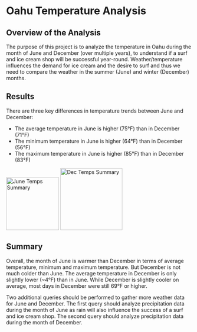# Oahu Temperature Analysis

## Overview of the Analysis
The purpose of this project is to analyze the temperature in Oahu during the month of June and December (over multiple years), to understand if a surf and ice cream shop will be successful year-round. Weather/temperature influences the demand for ice cream and the desire to surf and thus we need to compare the weather in the summer (June) and winter (December) months.

## Results
There are three key differences in temperature trends between June and December:
- The average temperature in June is higher (75°F) than in December (71°F)
- The minimum temperature in June is higher (64°F) than in December (56°F)
- The maximum temperature in June is higher (85°F) than in December (83°F)

<img width="143" alt="June Temps Summary" src="https://user-images.githubusercontent.com/88804543/137176780-1a31abc4-907f-44b3-ac83-94b100ee39cc.png">

<img width="168" alt="Dec Temps Summary" src="https://user-images.githubusercontent.com/88804543/137176806-dc7df611-8099-4660-b063-09bf8ef00b91.png">

## Summary
Overall, the month of June is warmer than December in terms of average temperature, minimum and maximum temperature. But December is not much colder than June. The average temperature in December is only slightly lower (~4°F) than in June. While December is slightly cooler on average, most days in December were still 69°F or higher.

Two additional queries should be performed to gather more weather data for June and December. The first query should analyze precipitation data during the month of June as rain will also influence the success of a surf and ice cream shop. The second query should analyze precipitation data during the month of December.
